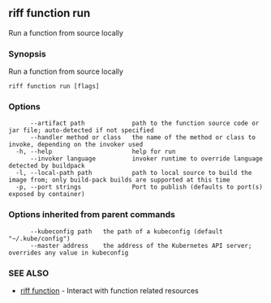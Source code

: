 ## riff function run

Run a function from source locally

### Synopsis

Run a function from source locally

```
riff function run [flags]
```

### Options

```
      --artifact path             path to the function source code or jar file; auto-detected if not specified
      --handler method or class   the name of the method or class to invoke, depending on the invoker used
  -h, --help                      help for run
      --invoker language          invoker runtime to override language detected by buildpack
  -l, --local-path path           path to local source to build the image from; only build-pack builds are supported at this time
  -p, --port strings              Port to publish (defaults to port(s) exposed by container)
```

### Options inherited from parent commands

```
      --kubeconfig path   the path of a kubeconfig (default "~/.kube/config")
      --master address    the address of the Kubernetes API server; overrides any value in kubeconfig
```

### SEE ALSO

* [riff function](riff_function.md)	 - Interact with function related resources

